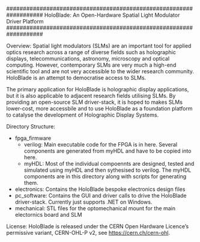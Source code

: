 ###################################################################
HoloBlade: An Open-Hardware Spatial Light Modulator Driver Platform
###################################################################

Overview:
Spatial light modulators (SLMs) are an important tool for applied optics research across a range of diverse fields such as holographic  displays, telecommunications, astronomy, microscopy and optical computing. However, contemporary SLMs are very much a
high-end scientific tool and are not very accessible to the wider research community. HoloBlade is an attempt to democratise access to SLMs. 

The primary application for HoloBlade is holographic display applications, but it is also applicable to adjacent research fields utilising SLMs. By providing an open-source SLM driver-stack, it is hoped to makes SLMs lower-cost, more accessbile and to use HoloBlade as a foundation platform to catalyse the development of Holographic Display Systems.

Directory Structure:
- fpga_firmware
  - verilog:   Main executable code for the FPGA is in here. Several components are generated from myHDL and have to be copied into here.
  - myHDL:     Most of the individual compoennts are designed, tested and simulated using myHDL and then sythesised to verilog. The myHDL components are in this directory along with scripts for generating them.
- electronics: Contains the HoloBlade bespoke electronics design files
- pc_software: Contains the GUI and driver calls to drive the HoloBlade driver-stack. Currently just supports .NET on Windows.
- mechanical:  STL files for the optomechanical mount for the main electornics board and SLM

License:
HoloBlade is released under the CERN Open Hardware Licence’s permissive variant, CERN-OHL-P v2, see https://cern.ch/cern-ohl.